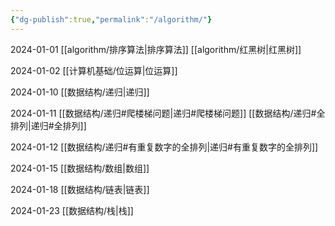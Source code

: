 ```yaml
---
{"dg-publish":true,"permalink":"/algorithm/"}
---
```


2024-01-01
[[algorithm/排序算法\|排序算法]]
[[algorithm/红黑树\|红黑树]]

2024-01-02
[[计算机基础/位运算\|位运算]]

2024-01-10
[[数据结构/递归\|递归]]

2024-01-11
[[数据结构/递归#爬楼梯问题\|递归#爬楼梯问题]]
[[数据结构/递归#全排列\|递归#全排列]]


2024-01-12
[[数据结构/递归#有重复数字的全排列\|递归#有重复数字的全排列]]

2024-01-15
[[数据结构/数组\|数组]]

2024-01-18
[[数据结构/链表\|链表]]

2024-01-23
[[数据结构/栈\|栈]]